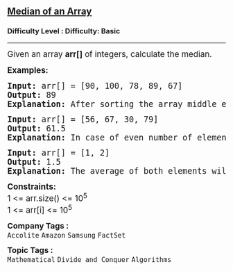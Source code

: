 <h2><a href="https://www.geeksforgeeks.org/problems/find-the-median0527/1?itm_source=geeksforgeeks&itm_medium=article&itm_campaign=practice_card">Median of an Array</a></h2><h3>Difficulty Level : Difficulty: Basic</h3><hr><div class="problems_problem_content__Xm_eO"><p><span style="font-size: 14pt;">Given an array <strong>arr[]</strong> of integers, calculate the median.</span></p>
<p><span style="font-size: 14pt;"><strong>Examples:</strong></span></p>
<pre><span style="font-size: 14pt;"><strong>Input: </strong>arr[] = [90, 100, 78, 89, 67]
<strong>Output: </strong>89
<strong>Explanation: </strong>After sorting the array middle element is the median 
</span></pre>
<pre><span style="font-size: 14pt;"><strong>Input: </strong>arr[] = [56, 67, 30, 79]
<strong>Output: </strong>61.5
<strong>Explanation: </strong>In case of even number of elements, average of two middle elements is the median.</span><span style="font-size: 14pt;"> <br></span></pre>
<pre><span style="font-size: 14pt;"><strong>Input:&nbsp;</strong>arr[] = [1, 2]<br><strong>Output:</strong> 1.5<br><strong>Explanation:</strong> The average of both elements will result in 1.5.</span></pre>
<p><span style="font-size: 14pt;"><strong>Constraints:</strong><br>1 &lt;= arr.size() &lt;= 10<sup>5</sup><br>1 &lt;= arr[i] &lt;= 10<sup>5</sup></span></p></div><p><span style=font-size:18px><strong>Company Tags : </strong><br><code>Accolite</code>&nbsp;<code>Amazon</code>&nbsp;<code>Samsung</code>&nbsp;<code>FactSet</code>&nbsp;<br><p><span style=font-size:18px><strong>Topic Tags : </strong><br><code>Mathematical</code>&nbsp;<code>Divide and Conquer</code>&nbsp;<code>Algorithms</code>&nbsp;